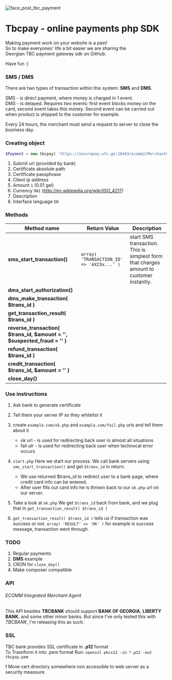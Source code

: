 ![face_post_tbc_payment](https://cloud.githubusercontent.com/assets/8479569/7435079/5aebe7cc-f051-11e4-8ee1-d85b0e36a8a9.jpg)

# Tbcpay - online payments php SDK

Making payment work on your website is a pain!  
So to make everyones' life a bit easier we are sharing the  
Georgian TBC payment gateway sdk on GitHub.  

Have fun :)

### SMS / DMS

There are two types of transaction within this system: **SMS** and **DMS**.

SMS - is direct payment, where money is charged in 1 event.  
DMS - is delayed. Requires two events: first event blocks money on the card, second event takes this money. Second event can be carried out when product is shipped to the customer for example.

Every 24 hours, the merchant must send a request to server to close the business day.

### Creating object

```php
$Payment = new tbcpay( 'https://securepay.ufc.ge:18443/ecomm2/MerchantHandler', __DIR__ . '/cert/tbcpay.pem', '0DhJ4AdxVuPZmz3F4y', $_SERVER['REMOTE_ADDR'], 1, 981, 'product_id:1234567', 'GE' );
```

1. Submit url (provided by bank)
2. Certificate absolute path
3. Certificate passphrase
4. Client ip address
5. Amount `1` (0.01 gel)
6. Currency `981` (http://en.wikipedia.org/wiki/ISO_4217)
7. Description
8. Interface language `EN`

### Methods

Method name | Return Value | Description
--- | --- | ---
**sms_start_transaction()** | `array( 'TRANSACTION_ID' => 'AX23x...' )` | start SMS transaction. This is simplest form that charges amount to customer instantly.
**dms_start_authorization()** |
**dms_make_transaction( $trans_id )** |
**get_transaction_result( $trans_id )** |
**reverse_transaction( $trans_id, $amount = '', $suspected_fraud = '' )** |
**refund_transaction( $trans_id )** |
**credit_transaction( $trans_id, $amount = '' )** |
**close_day()** |

### Use instructions

1. Ask bank to generate certificate
2. Tell them your server IP so they whitelist it
3. create `example.com/ok.php` and `example.com/fail.php` urls and tell them about it
   * ok url - is used for redirecting back user in almost all situations
   * fail ulr - is used for redirecting back user when technocal error occurs

1. `start.php` Here we start our process. We call bank servers using `sms_start_transaction()` and get `$trans_id` in return.
   * We use returned $trans_id to redirect user to a bank page, where credit card info can be entered.
   * After user fills out card info he is thrown back to our `ok.php` url on our server.
2. Take a look at `ok.php` We get `$trans_id` back from bank, and we plug that in `get_transaction_result( $trans_id )`
3. `get_transaction_result( $trans_id )` tells us if transaction was success or not. `array( 'RESULT' => 'OK' )` for example is success message, transaction went through.

### TODO

1. Regular payments
2. **DMS** example
3. CRON for `close_day()`
4. Make composer compatible

### API

###### ECOMM Integrated Merchant Agent

This API besides **TBCBANK** should support **BANK OF GEORGIA**, **LIBERTY BANK**, and some other minor banks. But since I've only tested this with *TBCBANK*, I'm releasing this as such.

### SSL

TBC bank provides SSL certificate in **.p12** format  
To Trasnform it into .pem format Run: `openssl pkcs12 -in *.p12 -out tbcpay.pem`

**!** Move cert directory somewhere non accessible to web server as a security meassure.  
